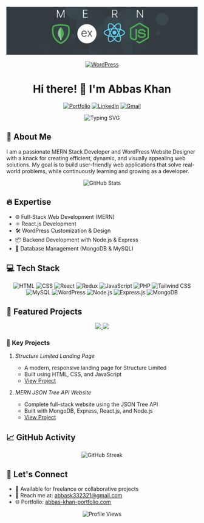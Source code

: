 <div align="center">

  ![logo](https://raw.githubusercontent.com/abbaskhan5/abbaskhan5/refs/heads/main/image%20banner.jfif)

  <a href="https://github.com/abbaskhan5">
      <img src="https://img.shields.io/badge/WordPress-21759B?style=for-the-badge&logo=wordpress&logoColor=white" 
           alt="WordPress" 
           style="width:1050px; height:150px;">
  </a>

  # Hi there! 👋 I'm Abbas Khan

  [![Portfolio](https://img.shields.io/badge/Portfolio-12100E?style=for-the-badge&logo=microsoft-edge&logoColor=white)](https://your-portfolio-link.com)
  [![LinkedIn](https://img.shields.io/badge/LinkedIn-0077B5?style=for-the-badge&logo=linkedin&logoColor=white)](https://www.linkedin.com/in/abbas-khan-profile/)
  [![Gmail](https://img.shields.io/badge/Gmail-D14836?style=for-the-badge&logo=gmail&logoColor=white)](mailto:your-email@gmail.com)

  <p align="center">
    <img src="https://readme-typing-svg.herokuapp.com?font=Fira+Code&pause=1000&width=435&lines=MERN+Stack+Website+Developer;WordPress+Website+Designer;React.js+Developer;Full-Stack+Developer;PHP+Developer" alt="Typing SVG" />
  </p>
</div>

## 🎯 About Me

I am a passionate MERN Stack Developer and WordPress Website Designer with a knack for creating efficient, dynamic, and visually appealing web solutions. My goal is to build user-friendly web applications that solve real-world problems, while continuously learning and growing as a developer.

<div align="center">
  <img src="https://github-readme-stats.vercel.app/api?username=abbaskhan5&show_icons=true&theme=radical" alt="GitHub Stats" />
</div>

## 🔥 Expertise
- 🌐 Full-Stack Web Development (MERN)
- ⚛️ React.js Development
- 🛠️ WordPress Customization & Design
- 📦 Backend Development with Node.js & Express
- 💾 Database Management (MongoDB & MySQL)

## 💻 Tech Stack
<div align="center">

![HTML](https://img.shields.io/badge/HTML-E34F26?style=for-the-badge&logo=html5&logoColor=white)
![CSS](https://img.shields.io/badge/CSS-1572B6?style=for-the-badge&logo=css3&logoColor=white)
![React](https://img.shields.io/badge/React-61DAFB?style=for-the-badge&logo=react&logoColor=black)
![Redux](https://img.shields.io/badge/Redux-764ABC?style=for-the-badge&logo=redux&logoColor=white)
![JavaScript](https://img.shields.io/badge/JavaScript-F7DF1E?style=for-the-badge&logo=javascript&logoColor=black)
![PHP](https://img.shields.io/badge/PHP-777BB4?style=for-the-badge&logo=php&logoColor=white)
![Tailwind CSS](https://img.shields.io/badge/Tailwind_CSS-06B6D4?style=for-the-badge&logo=tailwind-css&logoColor=white)
![MySQL](https://img.shields.io/badge/MySQL-4479A1?style=for-the-badge&logo=mysql&logoColor=white)
![WordPress](https://img.shields.io/badge/WordPress-21759B?style=for-the-badge&logo=wordpress&logoColor=white)
![Node.js](https://img.shields.io/badge/Node.js-339933?style=for-the-badge&logo=node.js&logoColor=white)
![Express.js](https://img.shields.io/badge/Express.js-000000?style=for-the-badge&logo=express&logoColor=white)
![MongoDB](https://img.shields.io/badge/MongoDB-47A248?style=for-the-badge&logo=mongodb&logoColor=white)

</div>

## 🎯 Featured Projects

<div align="center">
  <a href="https://github.com/abbaskhan5/Structur-Limited---Landing-Page.git">
    <img src="https://github-readme-stats.vercel.app/api/pin/?username=abbaskhan5&repo=Structur-Limited---Landing-Page&theme=radical" />
  </a>
  <a href="https://github.com/abbaskhan5/mern-json-tree-api-website.git">
    <img src="https://github-readme-stats.vercel.app/api/pin/?username=abbaskhan5&repo=mern-json-tree-api-website&theme=radical" />
  </a>
</div>

### 🚀 Key Projects
1. *Structure Limited Landing Page*
   - A modern, responsive landing page for Structure Limited
   - Built using HTML, CSS, and JavaScript
   - [View Project](https://github.com/abbaskhan5/Structur-Limited---Landing-Page.git)

2. *MERN JSON Tree API Website*
   - Complete full-stack website using the JSON Tree API
   - Built with MongoDB, Express, React.js, and Node.js
   - [View Project](https://github.com/abbaskhan5/mern-json-tree-api-website.git)

## 📈 GitHub Activity

<div align="center">
  <img src="https://github-readme-streak-stats.herokuapp.com/?user=abbaskhan5&theme=radical" alt="GitHub Streak" />
</div>

## 🤝 Let's Connect
- 💼 Available for freelance or collaborative projects
- 📧 Reach me at: abbask332321@gmail.com
- 🌐 Portfolio: [abbas-khan-portfolio.com](https://your-portfolio-link.com)

<div align="center">
  <img src="https://komarev.com/ghpvc/?username=abbaskhan5&color=blueviolet" alt="Profile Views" /500>
</div>
